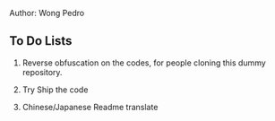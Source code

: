Author: Wong Pedro

## To Do Lists

1. Reverse obfuscation on the codes, for people cloning this dummy repository.

2. Try Ship the code

3. Chinese/Japanese Readme translate